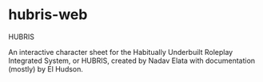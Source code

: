 # hubris-web
HUBRIS

An interactive character sheet for the Habitually Underbuilt Roleplay Integrated System, or HUBRIS, created by Nadav Elata with documentation (mostly) by El Hudson.
